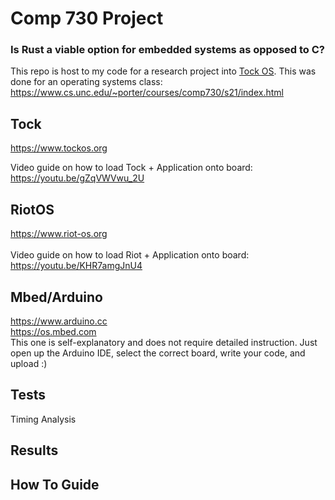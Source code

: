 # Comp 730 Project

### Is Rust a viable option for embedded systems as opposed to C? 
This repo is host to my code for a research project into [Tock OS](https://www.tockos.org). This was done for an operating systems class: https://www.cs.unc.edu/~porter/courses/comp730/s21/index.html


## Tock
https://www.tockos.org<br />  

Video guide on how to load Tock + Application onto board: https://youtu.be/gZqVWVwu_2U

## RiotOS
https://www.riot-os.org <br />    
Video guide on how to load Riot + Application onto board: https://youtu.be/KHR7amgJnU4
## Mbed/Arduino
https://www.arduino.cc <br />
https://os.mbed.com <br />
This one is self-explanatory and does not require detailed instruction. Just open up the Arduino IDE, select the correct board, write your code, and upload :)

## Tests
Timing Analysis

## Results

## How To Guide

